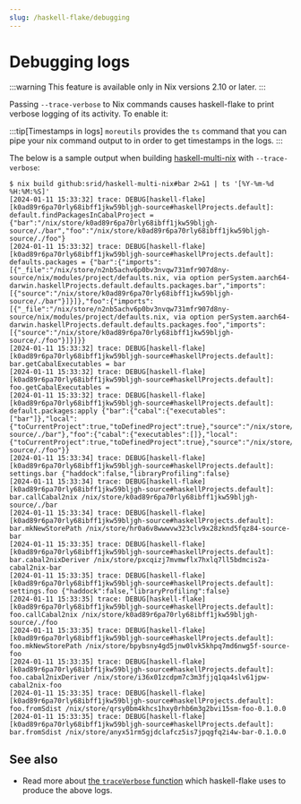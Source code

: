 ```yaml
---
slug: /haskell-flake/debugging
---
```


# Debugging logs

:::warning
This feature is available only in Nix versions 2.10 or later.
:::

Passing `--trace-verbose` to Nix commands causes haskell-flake to print verbose logging of its activity. To enable it:

:::tip[Timestamps in logs]
`moreutils` provides the `ts` command that you can pipe your nix command output to in order to get timestamps in the logs.
:::

The below is a sample output when building [haskell-multi-nix](https://github.com/srid/haskell-multi-nix/tree/debug) with `--trace-verbose`:

```
$ nix build github:srid/haskell-multi-nix#bar 2>&1 | ts '[%Y-%m-%d %H:%M:%S]'
[2024-01-11 15:33:32] trace: DEBUG[haskell-flake] [k0ad89r6pa70rly68ibff1jkw59bljgh-source#haskellProjects.default]: default.findPackagesInCabalProject = {"bar":"/nix/store/k0ad89r6pa70rly68ibff1jkw59bljgh-source/./bar","foo":"/nix/store/k0ad89r6pa70rly68ibff1jkw59bljgh-source/./foo"}
[2024-01-11 15:33:32] trace: DEBUG[haskell-flake] [k0ad89r6pa70rly68ibff1jkw59bljgh-source#haskellProjects.default]: defaults.packages = {"bar":{"imports":[{"_file":"/nix/store/n2nb5achv6p0bv3nvqw731mfr907d8ny-source/nix/modules/project/defaults.nix, via option perSystem.aarch64-darwin.haskellProjects.default.defaults.packages.bar","imports":[{"source":"/nix/store/k0ad89r6pa70rly68ibff1jkw59bljgh-source/./bar"}]}]},"foo":{"imports":[{"_file":"/nix/store/n2nb5achv6p0bv3nvqw731mfr907d8ny-source/nix/modules/project/defaults.nix, via option perSystem.aarch64-darwin.haskellProjects.default.defaults.packages.foo","imports":[{"source":"/nix/store/k0ad89r6pa70rly68ibff1jkw59bljgh-source/./foo"}]}]}}
[2024-01-11 15:33:32] trace: DEBUG[haskell-flake] [k0ad89r6pa70rly68ibff1jkw59bljgh-source#haskellProjects.default]: bar.getCabalExecutables = bar
[2024-01-11 15:33:32] trace: DEBUG[haskell-flake] [k0ad89r6pa70rly68ibff1jkw59bljgh-source#haskellProjects.default]: foo.getCabalExecutables = 
[2024-01-11 15:33:32] trace: DEBUG[haskell-flake] [k0ad89r6pa70rly68ibff1jkw59bljgh-source#haskellProjects.default]: default.packages:apply {"bar":{"cabal":{"executables":["bar"]},"local":{"toCurrentProject":true,"toDefinedProject":true},"source":"/nix/store/k0ad89r6pa70rly68ibff1jkw59bljgh-source/./bar"},"foo":{"cabal":{"executables":[]},"local":{"toCurrentProject":true,"toDefinedProject":true},"source":"/nix/store/k0ad89r6pa70rly68ibff1jkw59bljgh-source/./foo"}}
[2024-01-11 15:33:34] trace: DEBUG[haskell-flake] [k0ad89r6pa70rly68ibff1jkw59bljgh-source#haskellProjects.default]: settings.bar {"haddock":false,"libraryProfiling":false}
[2024-01-11 15:33:34] trace: DEBUG[haskell-flake] [k0ad89r6pa70rly68ibff1jkw59bljgh-source#haskellProjects.default]: bar.callCabal2nix /nix/store/k0ad89r6pa70rly68ibff1jkw59bljgh-source/./bar
[2024-01-11 15:33:34] trace: DEBUG[haskell-flake] [k0ad89r6pa70rly68ibff1jkw59bljgh-source#haskellProjects.default]: bar.mkNewStorePath /nix/store/hr0a6v8wwwvw323clv9x28zknd5fqz84-source-bar
[2024-01-11 15:33:35] trace: DEBUG[haskell-flake] [k0ad89r6pa70rly68ibff1jkw59bljgh-source#haskellProjects.default]: bar.cabal2nixDeriver /nix/store/pxcqizj7mvmwflx7hxlq7ll5bdmcis2a-cabal2nix-bar
[2024-01-11 15:33:35] trace: DEBUG[haskell-flake] [k0ad89r6pa70rly68ibff1jkw59bljgh-source#haskellProjects.default]: settings.foo {"haddock":false,"libraryProfiling":false}
[2024-01-11 15:33:35] trace: DEBUG[haskell-flake] [k0ad89r6pa70rly68ibff1jkw59bljgh-source#haskellProjects.default]: foo.callCabal2nix /nix/store/k0ad89r6pa70rly68ibff1jkw59bljgh-source/./foo
[2024-01-11 15:33:35] trace: DEBUG[haskell-flake] [k0ad89r6pa70rly68ibff1jkw59bljgh-source#haskellProjects.default]: foo.mkNewStorePath /nix/store/bpybsny4gd5jnw0lvk5khpq7md6nwg5f-source-foo
[2024-01-11 15:33:35] trace: DEBUG[haskell-flake] [k0ad89r6pa70rly68ibff1jkw59bljgh-source#haskellProjects.default]: foo.cabal2nixDeriver /nix/store/i36x01zcdpm7c3m3fjjq1qa4slv61jpw-cabal2nix-foo
[2024-01-11 15:33:35] trace: DEBUG[haskell-flake] [k0ad89r6pa70rly68ibff1jkw59bljgh-source#haskellProjects.default]: foo.fromSdist /nix/store/qrsy0bm4khcs1hxy0rhb6m3g2bvi15sm-foo-0.1.0.0
[2024-01-11 15:33:35] trace: DEBUG[haskell-flake] [k0ad89r6pa70rly68ibff1jkw59bljgh-source#haskellProjects.default]: bar.fromSdist /nix/store/anyx51rm5gjdclafcz5is7jpqgfq2i4w-bar-0.1.0.0
```

## See also

- Read more about [the `traceVerbose` function](https://nixos.asia/en/traceVerbose) which haskell-flake uses to produce the above logs.